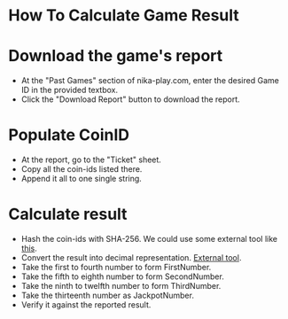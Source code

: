 # How To Calculate Game Result

# Download the game's report
- At the "Past Games" section of nika-play.com, enter the desired Game ID in the provided textbox.
- Click the "Download Report" button to download the report.

# Populate CoinID
- At the report, go to the "Ticket" sheet.
- Copy all the coin-ids listed there.
- Append it all to one single string.

# Calculate result
- Hash the coin-ids with SHA-256. We could use some external tool like [this](https://xorbin.com/tools/sha256-hash-calculator).
- Convert the result into decimal representation. [External tool](https://www.rapidtables.com/convert/number/hex-to-decimal.html).
- Take the first to fourth number to form FirstNumber.
- Take the fifth to eighth number to form SecondNumber.
- Take the ninth to twelfth number to form ThirdNumber.
- Take the thirteenth number as JackpotNumber.
- Verify it against the reported result.